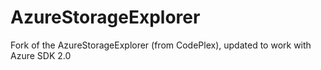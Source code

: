 AzureStorageExplorer
====================

Fork of the AzureStorageExplorer (from CodePlex), updated to work with Azure SDK 2.0
